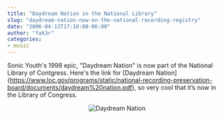 ```yaml
---
title: "Daydream Nation in the National Library"
slug: "daydream-nation-now-on-the-national-recording-registry"
date: "2006-04-13T17:10:00-06:00"
author: "fak3r"
categories:
- music
---
```


Sonic Youth's 1998 epic, "Daydream Nation" is now part of the National Library of Contgress. Here's the link for [Daydream Nation]{https://www.loc.gov/programs/static/national-recording-preservation-board/documents/daydream%20nation.pdf), so very cool that it’s now in the Library of Congress.

<div align="center"><img src="/2006/daydream-nation.jpg" alt="Daydream Nation"></div>

